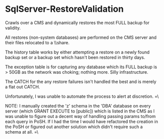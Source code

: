 # SqlServer-RestoreValidation
Crawls over a CMS and dynamically restores the most FULL backup for validity.

All restores (non-system databases) are performed on the CMS server and their files relocated to a \\\share. 

The history table works by either attempting a restore on a newly found backup set or a backup set which hasn't been restored in thirty days.

The exception table is for capturing any database which its FULL backup is > 50GB as the network was choking; nothing more. Silly infrastructure. 

The CATCH for the any restore failures isn't handled the best and is merely a flat out CATCH.

Unfortunately, I was unable to automate the process to alert at discretion. =\

NOTE: I manually created the 'z' schema in the 'DBA' database on every server (which GRANT EXECUTE to [public]) which is listed in the CMS as I was unable to figure out a decent way of handling passing params to/from each query in PoSH. If I had the time I would have refactored the creation in the PoSH or figured out another solution which didn't require such a schema at all. =\
